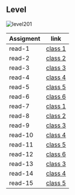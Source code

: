 

## Level 

![level201](https://upload.wikimedia.org/wikipedia/commons/thumb/6/63/Bundesstra%C3%9Fe_201_number.svg/1200px-Bundesstra%C3%9Fe_201_number.svg.png)


| Assigment        | link                             |
| -----------------| -------------------------------- |
| read-1           | [class 1](level-201/read-1.md)   |
| read-2           | [class 2](level-201/read-2.md)   | 
| read-3           | [class 3](level-201/read-3.md)   |
| read-4           | [class 4](level-201/read-4.md)   |
| read-5           | [class 5](level-201/read-5.md)   |
| read-6           | [class 6](level-201/read-6.md)   |
| read-7           | [class 1](level-201/read-7.md)   |
| read-8           | [class 2](level-201/read-8.md)   | 
| read-9           | [class 3](level-201/read-9.md)   |
| read-10          | [class 4](level-201/read-10.md)  |
| read-11          | [class 5](level-201/read-11.md)  |
| read-12          | [class 6](level-201/read-12.md)  |
| read-13          | [class 3](level-201/read-13.md)  |
| read-14          | [class 4](level-201/read-14.md)  |
| read-15          | [class 5](level-201/read-15.md)  |


